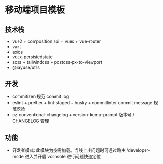 # 移动端项目模板

## 技术栈

- vue2 + composition api + vuex + vue-router
- vant
- axios
- vuex-persistedstate
- scss + tailwindcss + postcss-px-to-viewport
- @rayuse/utils

## 开发

- commitizen 规范 commit log
- eslint + prettier + lint-staged + husky + commitlinter commit message 规范校验
- cz-conventional-changelog + version-bump-prompt 版本号 / CHANGELOG 管理

## 功能

- 开发者模式: 此模块为按需加载。当线上出问题时可通过路由 /developer-mode 进入并开启 vconsole 进行问题快速定位


